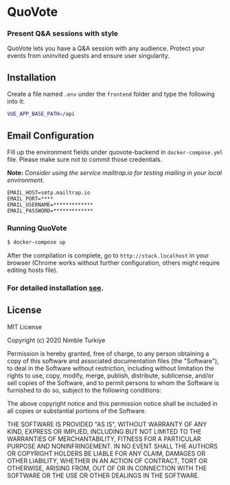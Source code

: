 # QuoVote

### Present Q&A sessions with style

QuoVote lets you have a Q&A session with any audience. Protect your events from uninvited guests and ensure user singularity.

## Installation

Create a file named `.env` under the `frontend` folder and type the following into it:

```bash
VUE_APP_BASE_PATH=/api
```

## Email Configuration
Fill up the environment fields under quovote-backend in `docker-compose.yml` file. Please make sure not to commit those credentials.

**Note:** *Consider using the service mailtrap.io for testing mailing in your local environment.*

```
EMAIL_HOST=smtp.mailtrap.io
EMAIL_PORT=****
EMAIL_USERNAME=*************
EMAIL_PASSWORD=*************
```

### Running QuoVote

```bash
$ docker-compose up
```

After the compilation is complete, go to `http://stack.localhost` in your browser (Chrome works without further configuration, others might require editing hosts file).

### For detailed installation [see](https://github.com/coyotiv/stack).

## License

MIT License

Copyright (c) 2020 Nimble Turkiye

Permission is hereby granted, free of charge, to any person obtaining a copy
of this software and associated documentation files (the "Software"), to deal
in the Software without restriction, including without limitation the rights
to use, copy, modify, merge, publish, distribute, sublicense, and/or sell
copies of the Software, and to permit persons to whom the Software is
furnished to do so, subject to the following conditions:

The above copyright notice and this permission notice shall be included in all
copies or substantial portions of the Software.

THE SOFTWARE IS PROVIDED "AS IS", WITHOUT WARRANTY OF ANY KIND, EXPRESS OR
IMPLIED, INCLUDING BUT NOT LIMITED TO THE WARRANTIES OF MERCHANTABILITY,
FITNESS FOR A PARTICULAR PURPOSE AND NONINFRINGEMENT. IN NO EVENT SHALL THE
AUTHORS OR COPYRIGHT HOLDERS BE LIABLE FOR ANY CLAIM, DAMAGES OR OTHER
LIABILITY, WHETHER IN AN ACTION OF CONTRACT, TORT OR OTHERWISE, ARISING FROM,
OUT OF OR IN CONNECTION WITH THE SOFTWARE OR THE USE OR OTHER DEALINGS IN THE
SOFTWARE.
